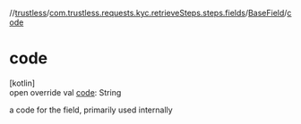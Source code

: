 //[trustless](../../../index.md)/[com.trustless.requests.kyc.retrieveSteps.steps.fields](../index.md)/[BaseField](index.md)/[code](code.md)

# code

[kotlin]\
open override val [code](code.md): String

a code for the field, primarily used internally

